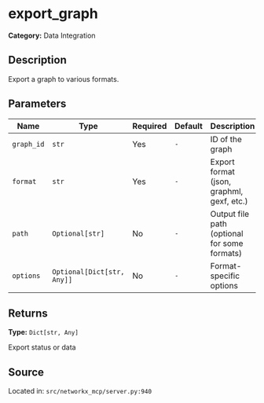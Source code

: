 # export_graph

**Category:** Data Integration

## Description

Export a graph to various formats.

## Parameters

| Name | Type | Required | Default | Description |
|------|------|----------|---------|-------------|
| `graph_id` | `str` | Yes | `-` | ID of the graph |
| `format` | `str` | Yes | `-` | Export format (json, graphml, gexf, etc.) |
| `path` | `Optional[str]` | No | `-` | Output file path (optional for some formats) |
| `options` | `Optional[Dict[str, Any]]` | No | `-` | Format-specific options |

## Returns

**Type:** `Dict[str, Any]`

Export status or data

## Source

Located in: `src/networkx_mcp/server.py:940`

